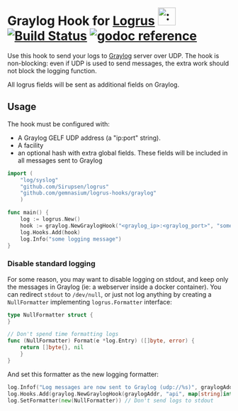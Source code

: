 # Graylog Hook for [Logrus](https://github.com/Sirupsen/logrus) <img src="http://i.imgur.com/hTeVwmJ.png" width="40" height="40" alt=":walrus:" class="emoji" title=":walrus:" />&nbsp;[![Build Status](https://travis-ci.org/gemnasium/logrus-graylog-hook.svg?branch=master)](https://travis-ci.org/gemnasium/logrus-graylog-hook)&nbsp;[![godoc reference](https://godoc.org/github.com/gemnasium/logrus-graylog-hook?status.png)](https://godoc.org/gopkg.in/gemnasium/logrus-graylog-hook.v1)

Use this hook to send your logs to [Graylog](http://graylog2.org) server over UDP.
The hook is non-blocking: even if UDP is used to send messages, the extra work
should not block the logging function.

All logrus fields will be sent as additional fields on Graylog.

## Usage

The hook must be configured with:

* A Graylog GELF UDP address (a "ip:port" string).
* A facility
* an optional hash with extra global fields. These fields will be included in all messages sent to Graylog

```go
import (
    "log/syslog"
    "github.com/Sirupsen/logrus"
    "github.com/gemnasium/logrus-hooks/graylog"
    )

func main() {
    log := logrus.New()
    hook := graylog.NewGraylogHook("<graylog_ip>:<graylog_port>", "some_facility", map[string]interface{}{"this": "is logged every time"})
    log.Hooks.Add(hook)
    log.Info("some logging message")
}
```

### Disable standard logging

For some reason, you may want to disable logging on stdout, and keep only the messages in Graylog (ie: a webserver inside a docker container).
You can redirect `stdout` to `/dev/null`, or just not log anything by creating a `NullFormatter` implementing `logrus.Formatter` interface:

```go
type NullFormatter struct {
}

// Don't spend time formatting logs
func (NullFormatter) Format(e *log.Entry) ([]byte, error) {
    return []byte{}, nil
    }
}
```

And set this formatter as the new logging formatter:

```go
log.Infof("Log messages are now sent to Graylog (udp://%s)", graylogAddr) // Give a hint why logs are empty
log.Hooks.Add(graylog.NewGraylogHook(graylogAddr, "api", map[string]interface{}{})) // set graylogAddr accordingly
log.SetFormatter(new(NullFormatter)) // Don't send logs to stdout
```
